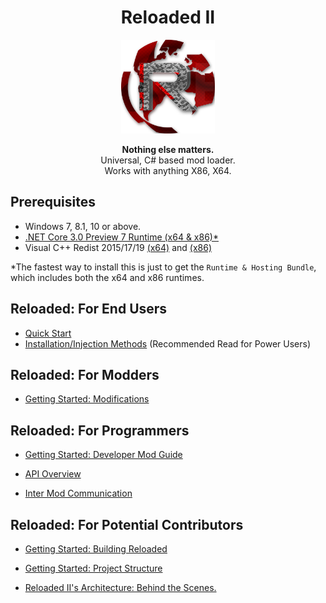 <div align="center">
	<h1>Reloaded II</h1>
	<img src="./Docs/Images/Reloaded/Reloaded Logo.png" width="150" align="center" />
	<br/> <br/>
	<strong>Nothing else matters.</strong>
	<br/>
    Universal, C# based mod loader.
    <br/>
    Works with anything X86, X64.
</div>

## Prerequisites
- Windows 7, 8.1, 10 or above.
- [.NET Core 3.0 Preview 7 Runtime (x64 & x86)*](https://dotnet.microsoft.com/download/dotnet-core/3.0)
- Visual C++ Redist 2015/17/19 [(x64)](https://aka.ms/vs/16/release/VC_redist.x64.exe) and [(x86)](https://aka.ms/vs/16/release/VC_redist.x86.exe)

\*The fastest way to install this is just to get the `Runtime & Hosting Bundle`, which includes both the x64 and x86 runtimes.

## Reloaded: For End Users
- [Quick Start](./Docs/QuickStart.md)
- [Installation/Injection Methods](./Docs/InjectionMethods.md) (Recommended Read for Power Users)

## Reloaded: For Modders
- [Getting Started: Modifications](./Docs/GettingStartedMods.md)

## Reloaded: For Programmers 
- [Getting Started: Developer Mod Guide](./Docs/DeveloperModGuide.md)

- [API Overview](./Docs/APIOverview.md)

- [Inter Mod Communication](./Docs/InterModCommunication.md)

## Reloaded: For Potential Contributors
- [Getting Started: Building Reloaded](./Docs/BuildingReloaded.md)

- [Getting Started: Project Structure](./Docs/ProjectStructure.md)

- [Reloaded II's Architecture: Behind the Scenes.](./Docs/Reloaded-II-Architecture.md)